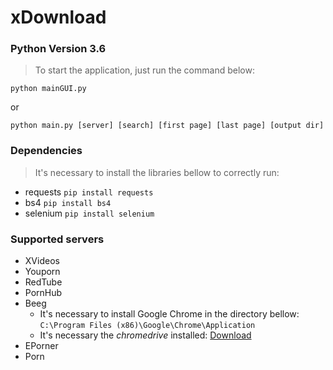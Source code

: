 # xDownload
### Python Version 3.6
>To start the application, just run the command below:

`python mainGUI.py` 

or

`python main.py [server] [search] [first page] [last page] [output dir]`

### Dependencies
>It's necessary to install the libraries bellow to correctly run:

- requests `pip install requests`
- bs4 `pip install bs4`
- selenium `pip install selenium`

### Supported servers
- XVideos
- Youporn
- RedTube
- PornHub
- Beeg
    - It's necessary to install Google Chrome in the directory bellow:
      <br>`C:\Program Files (x86)\Google\Chrome\Application`
    - It's necessary the _chromedrive_ installed: [Download](http://chromedriver.chromium.org/downloads)
- EPorner
- Porn